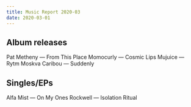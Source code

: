 ```yaml
---
title: Music Report 2020-03
date: 2020-03-01
---
```

## Album releases

Pat Metheny — From This Place
Momocurly — Cosmic Lips
Mujuice — Rytm Moskva
Caribou — Suddenly

## Singles/EPs

Alfa Mist — On My Ones
Rockwell — Isolation Ritual

